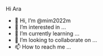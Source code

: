 Hi
Ara
- 👋 Hi, I’m @mim2022m
- 👀 I’m interested in ...
- 🌱 I’m currently learning ...
- 💞️ I’m looking to collaborate on ...
- 📫 How to reach me ...

<!---
mim2022m/mim2022m is a ✨ special ✨ repository because its `README.md` (this file) appears on your GitHub profile.
You can click the Preview link to take a look at your changes.
--->
